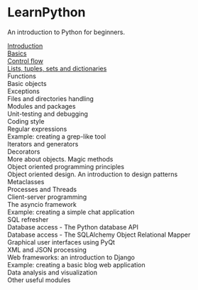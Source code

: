 # LearnPython
An introduction to Python for beginners.

[Introduction](Introduction/Introduction.md)  
[Basics](Basics/Basics.md)  
[Control flow](Control_flow/Control_Flow.md)  
[Lists, tuples, sets and dictionaries](Lists_Tuples_Sets_Dictionaries/Lists_Tuples_Sets_Dictionaries.md)  
Functions  
Basic objects  
Exceptions  
Files and directories handling  
Modules and packages  
Unit-testing and debugging  
Coding style  
Regular expressions  
Example: creating a grep-like tool  
Iterators and generators  
Decorators  
More about objects. Magic methods  
Object oriented programming principles  
Object oriented design. An introduction to design patterns  
Metaclasses  
Processes and Threads  
Client-server programming  
The asyncio framework  
Example: creating a simple chat application  
SQL refresher  
Database access - The Python database API  
Database access - The SQLAlchemy Object Relational Mapper  
Graphical user interfaces using PyQt  
XML and JSON processing  
Web frameworks: an introduction to Django  
Example: creating a basic blog web application  
Data analysis and visualization  
Other useful modules   
